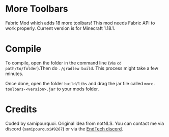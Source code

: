 # More Toolbars

Fabric Mod which adds 18 more toolbars! This mod needs Fabric API to work properly. Current version is for Minecraft 1.18.1.

# Compile

To compile, open the folder in the command line (via `cd path/to/folder`).Then do
`./gradlew build`. This process might take a few minutes.

Once done, open the folder `build/libs` and drag the jar file called 
`more-toolbars-<version>.jar` to your mods folder.

# Credits
Coded by samipourquoi. Original idea from notNLS. You can contact me via discord (``samipourquoi#9267``) or via the [EndTech discord](https://discord.gg/t7UwaDc).
